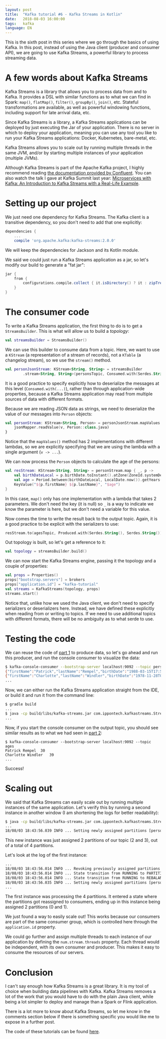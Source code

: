 ```yaml
---
layout: post
title:  "Kafka tutorial #6 - Kafka Streams in Kotlin"
date:   2018-08-03 16:00:00
tags:   kafka
language: EN
---
```


This is the sixth post in this series where we go through the basics of using Kafka. In this post, instead of using the Java client (producer and consumer API), we are going to use Kafka Streams, a powerful library to process streaming data.

# A few words about Kafka Streams

Kafka Streams is a library that allows you to process data from and to Kafka. It provides a DSL with similar functions as to what we can find in Spark: `map()`, `flatMap()`, `filter()`, `groupBy()`, `join()`, etc. Stateful transformations are available, as well as powerful windowing functions, including support for late arrival data, etc.

Since Kafka Streams is a library, a Kafka Streams applications can be deployed by just executing the Jar of your application. There is no server in which to deploy your application, meaning you can use any tool you like to run your Kafka Streams applications: Docker, Kubernetes, bare-metal, etc.

Kafka Streams allows you to scale out by running multiple threads in the same JVM, and/or by starting multiple instances of your application (multiple JVMs).

Although Kafka Streams is part of the Apache Kafka project, I highly recommend reading [the documentation provided by Confluent](https://docs.confluent.io/current/streams/index.html). You can also watch the talk I gave at Kafka Summit last year: [Microservices with Kafka: An Introduction to Kafka Streams with a Real-Life Example](https://www.confluent.io/kafka-summit-nyc17/microservices-with-kafka-an-introduction-to-kafka-streams-with-a-real-life-example/inv/).

# Setting up our project

We just need one dependency for Kafka Streams. The Kafka client is a transitive dependency, so you don't need to add that one explicitly:

```gradle
dependencies {
    ...
    compile 'org.apache.kafka:kafka-streams:2.0.0'
```

We will keep the dependencies for Jackson and its Kotlin module.

We said we could just run a Kafka Streams application as a jar, so let's modify our build to generate a "fat jar":

```gradle
jar {
    from {
        configurations.compile.collect { it.isDirectory() ? it : zipTree(it) }
    }
}
```

# The consumer code

To write a Kafka Streams application, the first thing to do is to get a `StreamsBuilder`. This is what will allow us to build a _topology_:

```kotlin
val streamsBuilder = StreamsBuilder()
```

We can use this builder to consume data from a topic. Here, we want to use a `KStream` (a representation of a stream of records), not a `KTable` (a changelog stream), so we use the `stream()` method.

```kotlin
val personJsonStream: KStream<String, String> = streamsBuilder
        .stream<String, String>(personsTopic, Consumed.with(Serdes.String(), Serdes.String()))
```

It is a good practice to specify explicitly how to deserialize the messages at this level (`Consumed.with(...)`), rather than through application-wide properties, because a Kafka Streams application may read from multiple sources of data with different formats.

Because we are reading JSON data as strings, we need to deserialize the value of our messages into `Person` objects:

```kotlin
val personStream: KStream<String, Person> = personJsonStream.mapValues { v ->
    jsonMapper.readValue(v, Person::class.java)
}
```

Notice that the `mapValues()` method has 2 implementations with different lambdas, so we are explicitly specifying that we are using the lambda with a single argument (`v -> ...`).

We can now process the `Person` objects to calculate the age of the persons:

```kotlin
val resStream: KStream<String, String> = personStream.map { _, p ->
    val birthDateLocal = p.birthDate.toInstant().atZone(ZoneId.systemDefault()).toLocalDate()
    val age = Period.between(birthDateLocal, LocalDate.now()).getYears()
    KeyValue("${p.firstName} ${p.lastName}", "$age")
}
```

In this case, `map()` only has one implementation with a lambda that takes 2 parameters. We don't need the key (it is null) so `_` is a way to indicate we know the parameter is here, but we don't need a variable for this value.

Now comes the time to write the result back to the output topic. Again, it is a good practice to be explicit with the serializers to use:

```kotlin
resStream.to(agesTopic, Produced.with(Serdes.String(), Serdes.String()))
```

Out topology is built, so let's get a reference to it:

```kotlin
val topology = streamsBuilder.build()
```

We can now start the Kafka Streams engine, passing it the topology and a couple of properties:

```kotlin
val props = Properties()
props["bootstrap.servers"] = brokers
props["application.id"] = "kafka-tutorial"
val streams = KafkaStreams(topology, props)
streams.start()
```

Notice that, unlike how we used the Java client, we don't need to specify serializers or deserializers here. Instead, we have defined these explicitly when reading from or writing to topics. If we need to use additional topics with different formats, there will be no ambiguity as to what serde to use.

# Testing the code

We can reuse the code of [part 1](/2018/08/01/kafka-tutorial-1-simple-producer-in-kotlin.html) to produce data, so let's go ahead and run this producer, and run the console consumer to visualize the data:

```bash
$ kafka-console-consumer --bootstrap-server localhost:9092 --topic persons
{"firstName":"Patrick","lastName":"Rempel","birthDate":"1988-03-15T17:58:16.310+0000"}
{"firstName":"Charlotte","lastName":"Windler","birthDate":"1978-11-28T03:16:24.950+0000"}
...
```

Now, we can either run the Kafka Streams application straight from the IDE, or build it and run it from the command line:

```bash
$ gradle build
...
$ java -cp build/libs/kafka-streams.jar com.ippontech.kafkastreams.StreamsProcessorKt
...
```

Now, if you start the console consumer on the output topic, you should see similar results as to what we had seen in [part 2](/2018/08/01/kafka-tutorial-2-simple-consumer-in-kotlin.html):

```
$ kafka-console-consumer --bootstrap-server localhost:9092 --topic ages
Patrick Rempel	30
Charlotte Windler	39
...
```

Success!

# Scaling out

We said that Kafka Streams can easily scale out by running multiple instances of the same application. Let's verify this by running a second instance in another window (I am shortening the logs for better readability):

```bash
$ java -cp build/libs/kafka-streams.jar com.ippontech.kafkastreams.StreamsProcessorKt
...
18/08/03 18:43:56.039 INFO ... Setting newly assigned partitions [persons-2, persons-3]
```

This new instance was just assigned 2 partitions of our topic (2 and 3), out of a total of 4 partitions.

Let's look at the log of the first instance:

```bash
...
18/08/03 18:43:56.014 INFO ... Revoking previously assigned partitions [persons-0, persons-1, persons-2, persons-3]
18/08/03 18:43:56.014 INFO ... State transition from RUNNING to PARTITIONS_REVOKED
18/08/03 18:43:56.014 INFO ... State transition from RUNNING to REBALANCING
18/08/03 18:43:56.035 INFO ... Setting newly assigned partitions [persons-0, persons-1]
...
```

The first instance was processing the 4 partitions. It entered a state where the partitions got reassigned to consumers, ending up in this instance being assigned 2 partitions (0 and 1).

We just found a way to easily scale out! This works because our consumers are part of the same consumer group, which is controlled here through the `application.id` property.

We could go further and assign multiple threads to each instance of our application by defining the `num.stream.threads` property. Each thread would be independent, with its own consumer and producer. This makes it easy to consume the resources of our servers.

# Conclusion

I can't say enough how Kafka Streams is a great library. It is my tool of choice when building data pipelines with Kafka. Kafka Streams removes a lot of the work that you would have to do with the plain Java client, while being a lot simpler to deploy and manage than a Spark or Flink application.

There is a lot more to know about Kafka Streams, so let me know in the comments section below if there is something specific you would like me to expose in a further post.

The code of these tutorials can be found [here](https://github.com/aseigneurin/kafka-tutorials).
